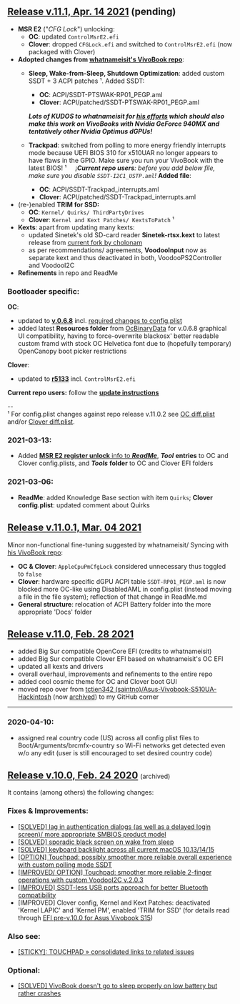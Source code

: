 ## [Release v.11.1, Apr. 14 2021](https://github.com/LeeBinder/Asus-Vivobook-S510UA-Hackintosh/releases/tag/11.1) (pending)
- **MSR E2** ("_CFG Lock_") unlocking:
  - **OC**: updated `ControlMsrE2.efi`
  - **Clover**: dropped `CFGLock.efi` and switched to `ControlMsrE2.efi` (now packaged with Clover)
- **Adopted changes from [whatnameisit's VivoBook repo](https://github.com/whatnameisit/Asus-Vivobook-X510UA-BQ490-Hackintosh)**:
  - **Sleep, Wake-from-Sleep, Shutdown Optimization**: added custom SSDT + 3 ACPI patches ¹. Added SSDT:
    - **OC**: ACPI/SSDT-PTSWAK-RP01_PEGP.aml
    - **Clover**: ACPI/patched/SSDT-PTSWAK-RP01_PEGP.aml

    _**Lots of KUDOS to whatnameisit for [his efforts](https://github.com/LeeBinder/Asus-Vivobook-S510UA-Hackintosh/tree/main/docs/SSDT-PTSWAK-RP01_PEGP) which should also make this work on VivoBooks with Nvidia GeForce 940MX and tentatively other Nvidia Optimus dGPUs!**_
  - **Trackpad**: switched from polling to more energy friendly interrupts mode because UEFI BIOS 310 for x510UAR no longer appears to have flaws in the GPIO. Make sure you run your VivoBook with the latest BIOS! ¹
    &nbsp;&nbsp;&nbsp;&nbsp;_¡**Current repo users**: before you add below file, make sure you disable `SSDT-I2C1_USTP.aml`!_
  **Added file**:
    - **OC**: ACPI/SSDT-Trackpad_interrupts.aml
    - **Clover**: ACPI/patched/SSDT-Trackpad_interrupts.aml
- (re-)enabled **TRIM for SSD:**
  - **OC**: `Kernel/ Quirks/ ThirdPartyDrives`
  - **Clover**: `Kernel and Kext Patches/ KextsToPatch` ¹
- **Kexts**: apart from updating many kexts:
  - updated Sinetek's old SD-card reader **Sinetek-rtsx.kext** to latest release from [current fork by cholonam](https://github.com/cholonam/Sinetek-rtsx/releases)
  - as per recommendations/ agreements, **VoodooInput** now as separate kext and thus deactivated in both, VoodooPS2Controller and VoodooI2C
- **Refinements** in repo and ReadMe

### Bootloader specific:

**OC**:
- updated to **[v.0.6.8](https://github.com/acidanthera/OpenCorePkg/releases/tag/0.6.8)** incl. [required changes to config.plist](https://www.tonymacx86.com/threads/guide-new-voodooi2c-asus-vivobook-s15-x510uar-10-13.245445/page-63#post-2240234)
- added latest **Resources folder** from [OcBinaryData](https://github.com/acidanthera/OcBinaryData/tree/master) for v.0.6.8 graphical UI compatibility, having to force-overwrite blackosx' better readable custom framd with stock OC Helvetica font due to (hopefully temporary) OpenCanopy boot picker restrictions

**Clover**:
- updated to **[r5133](https://github.com/CloverHackyColor/CloverBootloader/releases/tag/5133)** incl. `ControlMsrE2.efi`

**Current repo users:** follow the [**update instructions**](https://github.com/LeeBinder/Asus-Vivobook-S510UA-Hackintosh#instructions-to-update-from-a-previous-version-of-this-repo)

--<br>
¹ For config.plist changes against repo release v.11.0.2 see [OC diff.plist](https://github.com/LeeBinder/Asus-Vivobook-S510UA-Hackintosh/blob/main/OpenCore/diff.plist) and/or [Clover diff.plist](https://github.com/LeeBinder/Asus-Vivobook-S510UA-Hackintosh/blob/main/Clover/diff.plist).

### 2021-03-13:
-  Added [**MSR E2 register unlock** info to ***ReadMe***](https://github.com/LeeBinder/Asus-Vivobook-S510UA-Hackintosh/#unlock-the-msr-e2-register), ***Tool*** **entries** to OC and Clover config.plists, and ***Tools*** **folder** to OC and Clover EFI folders

### 2021-03-06:
- **ReadMe**: added Knowledge Base section with item `Quirks`; **Clover config.plist**: updated comment about Quirks

## [Release v.11.0.1, Mar. 04 2021](https://github.com/LeeBinder/Asus-Vivobook-S510UA-Hackintosh/releases/tag/11.0.1)

Minor non-functional fine-tuning suggested by whatnameisit/ Syncing with [his VivoBook repo](https://github.com/whatnameisit/Asus-Vivobook-X510UA-BQ490-Hackintosh):

- **OC & Clover**: `AppleCpuPmCfgLock` considered unnecessary thus toggled to `false`
- **Clover**: hardware specific dGPU ACPI table `SSDT-RP01_PEGP.aml` is now blocked more OC-like using DisabledAML in config.plist (instead moving a file in the file system); reflection of that change in ReadMe.md
- **General structure**: relocation of ACPI Battery folder into the more appropriate 'Docs' folder

## [Release v.11.0, Feb. 28 2021](https://github.com/LeeBinder/Asus-Vivobook-S510UA-Hackintosh/releases/tag/11.0)

- added Big Sur compatible OpenCore EFI (credits to whatnameisit)
- added Big Sur compatible Clover EFI based on whatnameisit's OC EFI
- updated all kexts and drivers
- overall overhaul, improvements and refinements to the entire repo
- added cool cosmic theme for OC and Clover boot GUI
- moved repo over from [tctien342 (saintno)/Asus-Vivobook-S510UA-Hackintosh](https://github.com/tctien342/Asus-Vivobook-S510UA-Hackintosh) (now [archived](https://github.com/tctien342/Asus-Vivobook-S510UA-Hackintosh/releases)) to my GitHub corner

____________________

### 2020-04-10:
- assigned real country code (US) across all config plist files to Boot/Arguments/brcmfx-country so Wi-Fi networks get detected even w/o any edit (user is still encouraged to set desired country code)


## [Release v.10.0, Feb. 24 2020](https://github.com/tctien342/Asus-Vivobook-S510UA-Hackintosh/releases/tag/v10.0) <font style="font-size:14px; font-weight:normal">(archived)</font>

It contains (among others) the following changes:

### Fixes & Improvements:

- [[SOLVED] lag in authentication dialogs (as well as a delayed login screen)/ more appropriate SMBIOS product model](https://github.com/tctien342/Asus-Vivobook-S510UA-High-Sierra-10.13-Hackintosh/issues/40)
- [[SOLVED] sporadic black screen on wake from sleep](https://github.com/tctien342/Asus-Vivobook-S510UA-High-Sierra-10.13-Hackintosh/issues/41)
- [[SOLVED] keyboard backlight across all current macOS 10.13/14/15](https://github.com/tctien342/Asus-Vivobook-S510UA-High-Sierra-10.13-Hackintosh/issues/44)
- [[OPTION] Touchpad: possibly smoother more reliable overall experience with custom polling mode SSDT](https://github.com/tctien342/Asus-Vivobook-S510UA-High-Sierra-10.13-Hackintosh/issues/43)
- [[IMPROVED/ OPTION] Touchpad: smoother more reliable 2-finger operations with custom VoodooI2C v.2.0.3](https://github.com/tctien342/Asus-Vivobook-S510UA-High-Sierra-10.13-Hackintosh/issues/42)
- [[IMPROVED] SSDT-less USB ports approach for better Bluetooth compatibility](https://github.com/tctien342/Asus-Vivobook-S510UA-High-Sierra-10.13-Hackintosh/issues/45)
- [IMPROVED] Clover config, Kernel and Kext Patches: deactivated 'Kernel LAPIC' and 'Kernel PM', enabled 'TRIM for SSD' (for details read through [EFI pre-v.10.0 for Asus Vivobook S15](https://github.com/tctien342/Asus-Vivobook-S510UA-Hackintosh/issues/46))

### Also see:

- [[STICKY]: TOUCHPAD » consolidated links to related issues](https://github.com/tctien342/Asus-Vivobook-S510UA-Hackintosh/issues/48)

### Optional:

- [[SOLVED] VivoBook doesn't go to sleep properly on low battery but rather crashes](https://github.com/tctien342/Asus-Vivobook-S510UA-Hackintosh/issues/39)


[](https://github.com/LeeBinder/Asus-Vivobook-S510UA-Hackintosh/#unlock-the-msr-e2-register)
